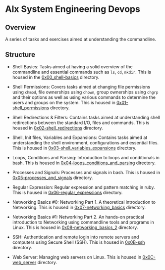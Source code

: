 # Alx System Engineering Devops

## Overview
A series of tasks and exercises aimed at understanding the commandline.

## Structure
* Shell Basics: Tasks aimed at having a solid overview of the commandline and essential commands such as `ls`, `cd`, `mkdir`. This is housed in the [0x00_shell-basics](/0x00-shell_basics) directory.

* Shell Permissions: Covers tasks aimed at changing file permissions using `chmod`, file ownerships using `chown`, group ownerships using `chgrp` and their options as well as using various commands to determine the users and groups on the system. This is housed in [0x01-shell_permissions](/0x01-shell_permissions) directory. 

* Shell Redirections & Filters: Contains tasks aimed at understanding shell redirections between the standard I/O, files and commands. This is housed in [0x02-shell_redirections](/0x02-shell_redirections) directory.

* Shell, Init files, Variables and Expansions: Contains tasks aimed at understanding the shell environment, configurations and essential files. This is housed in [0x03-shell_variables_expansions](/0x03-shell_variables_expansions) directory.

* Loops, Conditions and Parsing: Introduction to loops and conditionals in bash. This is housed in [0x04-loops_conditions_and_parsing](/0x04-loops_conditions_and_parsing) directory.

* Processes and Signals: Processes and signals in bash. This is housed in [0x05-processes_and_signals](/0x05-processes_and_signals) directory.

* Regular Expression: Regular expression and pattern matching in ruby. This is housed in [0x06-regular_expressions](/0x06-regular_expressions) directory.

* Networking Basics #0: Networking Part 1. A theoretical introduction to Networking. This is housed in [0x07-networking_basics](/0x07-networking_basics) directory.

* Networking Basics #1: Networking Part 2. An hands-on practical introduction to Networking using commandline tools and programs in Linux. This is housed in [0x08-networking_basics_2](/0x08-networking_basics_2) directory.

* SSH: Authentication and remote login into remote servers and computers using Secure Shell (SSH). This is housed in [0x0B-ssh](/0x0B-ssh) directory.

* Web Server: Managing web servers on Linux. This is housed in [0x0C-web_server](/0x0C-web_server) directory.
